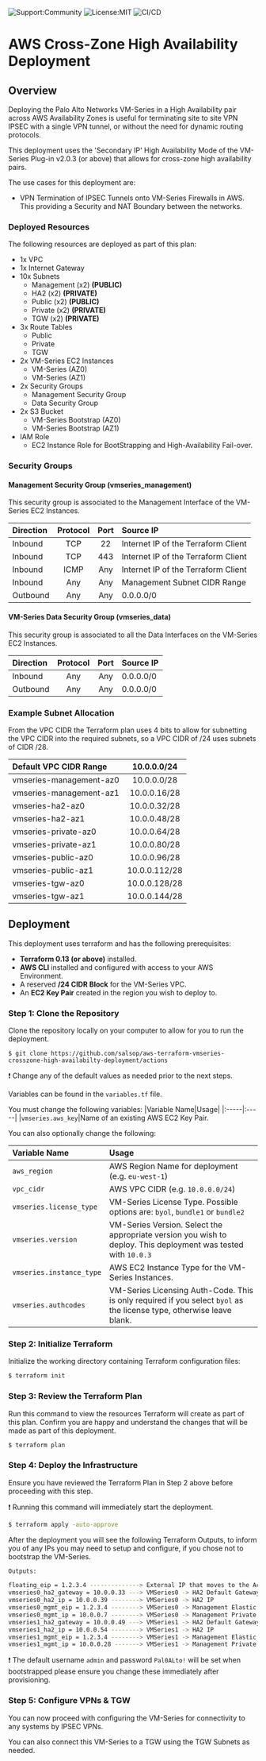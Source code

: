 ![Support:Community](https://img.shields.io/badge/Support-Community-blue)
![License:MIT](https://img.shields.io/badge/License-MIT-blue)
![CI/CD](https://github.com/salsop/aws-terraform-vmseries-crosszone-high-availabilty-deployment/workflows/CI/CD/badge.svg)

# AWS Cross-Zone High Availability Deployment

## Overview

Deploying the Palo Alto Networks VM-Series in a High Availability pair across AWS Availability Zones is useful for terminating site to site VPN IPSEC with a single VPN tunnel, or without the need for dynamic routing protocols.

This deployment uses the 'Secondary IP' High Availability Mode of the VM-Series Plug-in v2.0.3 (or above) that allows for cross-zone high availability pairs.

The use cases for this deployment are:
- VPN Termination of IPSEC Tunnels onto VM-Series Firewalls in AWS. This providing a Security and NAT Boundary between the networks.

### Deployed Resources

The following resources are deployed as part of this plan:

- 1x VPC
- 1x Internet Gateway
- 10x Subnets
  - Management (x2) **(PUBLIC)**
  - HA2 (x2) **(PRIVATE)**
  - Public (x2) **(PUBLIC)**    
  - Private (x2) **(PRIVATE)**
  - TGW (x2) **(PRIVATE)**
- 3x Route Tables
  - Public
  - Private
  - TGW
- 2x VM-Series EC2 Instances
  - VM-Series (AZ0)
  - VM-Series (AZ1)
- 2x Security Groups
  - Management Security Group
  - Data Security Group
- 2x S3 Bucket
  - VM-Series Bootstrap (AZ0)
  - VM-Series Bootstrap (AZ1)
- IAM Role
  - EC2 Instance Role for BootStrapping and High-Availability Fail-over.

### Security Groups

#### Management Security Group (vmseries_management)

This security group is associated to the Management Interface of the VM-Series EC2 Instances.

|Direction|Protocol|Port|Source IP|
|:-----|:-----:|:-----:|:-----|
|Inbound|TCP|22|Internet IP of the Terraform Client|
|Inbound|TCP|443|Internet IP of the Terraform Client|
|Inbound|ICMP|Any|Internet IP of the Terraform Client|
|Inbound|Any|Any|Management Subnet CIDR Range|
|Outbound|Any|Any|0.0.0.0/0|

#### VM-Series Data Security Group (vmseries_data)

This security group is associated to all the Data Interfaces on the VM-Series EC2 Instances.

|Direction|Protocol|Port|Source IP|
|:-----|:-----:|:-----:|:-----|
|Inbound|Any|Any|0.0.0.0/0|
|Outbound|Any|Any|0.0.0.0/0|

### Example Subnet Allocation

From the VPC CIDR the Terraform plan uses 4 bits to allow for subnetting the VPC CIDR into the required subnets, so a VPC CIDR of /24 uses subnets of CIDR /28.

|Default VPC CIDR Range|10.0.0.0/24|
|:-----------|:-----------:|
|vmseries-management-az0|10.0.0.0/28|
|vmseries-management-az1|10.0.0.16/28|
|vmseries-ha2-az0|10.0.0.32/28|
|vmseries-ha2-az1|10.0.0.48/28|
|vmseries-private-az0|10.0.0.64/28|
|vmseries-private-az1|10.0.0.80/28|
|vmseries-public-az0|10.0.0.96/28|
|vmseries-public-az1|10.0.0.112/28|
|vmseries-tgw-az0|10.0.0.128/28|
|vmseries-tgw-az1|10.0.0.144/28|

## Deployment

This deployment uses terraform and has the following prerequisites:

- **Terraform 0.13 (or above)** installed.
- **AWS CLI** installed and configured with access to your AWS Environment.
- A reserved **/24 CIDR Block** for the VM-Series VPC.
- An **EC2 Key Pair** created in the region you wish to deploy to.

### Step 1: Clone the Repository

Clone the repository locally on your computer to allow for you to run the deployment.
```
$ git clone https://github.com/salsop/aws-terraform-vmseries-crosszone-high-availabilty-deployment/actions
```

:exclamation: Change any of the default values as needed prior to the next steps.

Variables can be found in the `variables.tf` file.

You must change the following variables:
|Variable Name|Usage|
|:-----|:-----|
|`vmseries.aws_key`|Name of an existing AWS EC2 Key Pair.

You can also optionally change the following:

|Variable Name|Usage|
|:-----|:-----|
|`aws_region`|AWS Region Name for deployment (e.g. `eu-west-1`)|
|`vpc_cidr`|AWS VPC CIDR (e.g. `10.0.0.0/24`)|
|`vmseries.license_type`|VM-Series License Type. Possible options are: `byol`, `bundle1` or `bundle2`|
|`vmseries.version`|VM-Series Version. Select the appropriate version you wish to deploy. This deployment was tested with `10.0.3`|
|`vmseries.instance_type`|AWS EC2 Instance Type for the VM-Series Instances.|
|`vmseries.authcodes`|VM-Series Licensing Auth-Code. This is only required if you select `byol` as the license type, otherwise leave blank.|

### Step 2: Initialize Terraform

Initialize the working directory containing Terraform configuration files:

```bash
$ terraform init
```

### Step 3: Review the Terraform Plan

Run this command to view the resources Terraform will create as part of this plan. Confirm you are happy and understand the changes that will be made as part of this deployment.

```bash
$ terraform plan
```

### Step 4: Deploy the Infrastructure

Ensure you have reviewed the Terraform Plan in Step 2 above before proceeding with this step.

:exclamation: Running this command will immediately start the deployment.
```bash
$ terraform apply -auto-approve
```

After the deployment you will see the following Terraform Outputs, to inform you of any IPs you may need to setup and configure, if you chose not to bootstrap the VM-Series.

```bash
Outputs:

floating_eip = 1.2.3.4 --------------> External IP that moves to the Active VM-Series
vmseries0_ha2_gateway = 10.0.0.33 ---> VMSeries0 -> HA2 Default Gateway
vmseries0_ha2_ip = 10.0.0.39 --------> VMSeries0 -> HA2 IP
vmseries0_mgmt_eip = 1.2.3.4 --------> VMSeries0 -> Management Elastic IP
vmseries0_mgmt_ip = 10.0.0.7 --------> VMSeries0 -> Management Private IP
vmseries1_ha2_gateway = 10.0.0.49 ---> VMSeries1 -> HA2 Default Gateway
vmseries1_ha2_ip = 10.0.0.54 --------> VMSeries1 -> HA2 IP
vmseries1_mgmt_eip = 1.2.3.4 --------> VMSeries1 -> Management Elastic IP
vmseries1_mgmt_ip = 10.0.0.28 -------> VMSeries1 -> Management Private IP
```

:exclamation: The default username `admin` and password `Pal0ALto!` will be set when bootstrapped please ensure you change these immediately after provisioning.

### Step 5: Configure VPNs & TGW

You can now proceed with configuring the VM-Series for connectivity to any systems by IPSEC VPNs. 

You can also connect this VM-Series to a TGW using the TGW Subnets as needed.
